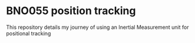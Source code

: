 # BNO055 position tracking

This repository details my journey of using an Inertial Measurement unit for positional tracking

